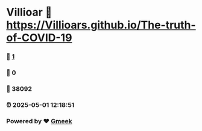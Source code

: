 # Villioar :link: https://Villioars.github.io/The-truth-of-COVID-19 
### :page_facing_up: [1](https://Villioars.github.io/The-truth-of-COVID-19/tag.html) 
### :speech_balloon: 0 
### :hibiscus: 38092 
### :alarm_clock: 2025-05-01 12:18:51 
### Powered by :heart: [Gmeek](https://github.com/Meekdai/Gmeek)
